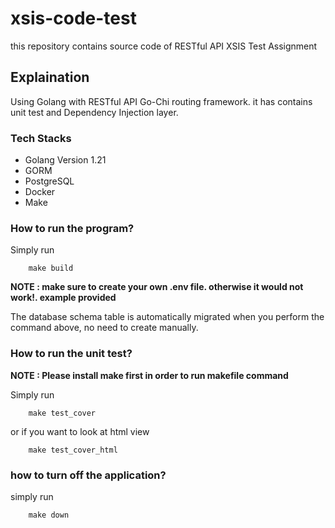 # xsis-code-test
this repository contains source code of RESTful API XSIS Test Assignment

## Explaination
Using Golang with RESTful API Go-Chi routing framework. it has contains unit test
and Dependency Injection layer.

### Tech Stacks
  <ul>
       <li>Golang Version 1.21</li>
       <li>GORM</li>
       <li>PostgreSQL</li>
       <li>Docker</li>
       <li>Make</li>
  </ul>

### How to run the program?

Simply run 

```
    make build
```

<strong>NOTE : make sure to create your own .env file. otherwise it would not work!.
example provided</strong>

The database schema table is automatically migrated when you perform the command above,
no need to create manually.

### How to run the unit test?

<strong>NOTE : Please install make first in order to run makefile command</strong>

Simply run 

```
    make test_cover
```

or if you want to look at html view 

```
    make test_cover_html
``` 

### how to turn off the application?

simply run 

```
    make down
```